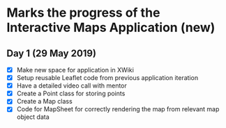 # Marks the progress of the Interactive Maps Application (new)
## Day 1 (29 May 2019)
- [x] Make new space for application in XWiki
- [x] Setup reusable Leaflet code from previous application iteration
- [x] Have a detailed video call with mentor
- [x] Create a Point class for storing points
- [x] Create a Map class
- [x] Code for MapSheet for correctly rendering the map from relevant map object data
